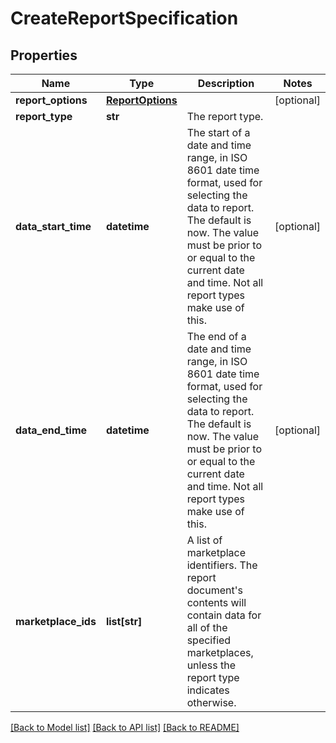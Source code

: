 # CreateReportSpecification

## Properties
Name | Type | Description | Notes
------------ | ------------- | ------------- | -------------
**report_options** | [**ReportOptions**](ReportOptions.md) |  | [optional] 
**report_type** | **str** | The report type. | 
**data_start_time** | **datetime** | The start of a date and time range, in ISO 8601 date time format, used for selecting the data to report. The default is now. The value must be prior to or equal to the current date and time. Not all report types make use of this. | [optional] 
**data_end_time** | **datetime** | The end of a date and time range, in ISO 8601 date time format, used for selecting the data to report. The default is now. The value must be prior to or equal to the current date and time. Not all report types make use of this. | [optional] 
**marketplace_ids** | **list[str]** | A list of marketplace identifiers. The report document&#x27;s contents will contain data for all of the specified marketplaces, unless the report type indicates otherwise. | 

[[Back to Model list]](../README.md#documentation-for-models) [[Back to API list]](../README.md#documentation-for-api-endpoints) [[Back to README]](../README.md)

